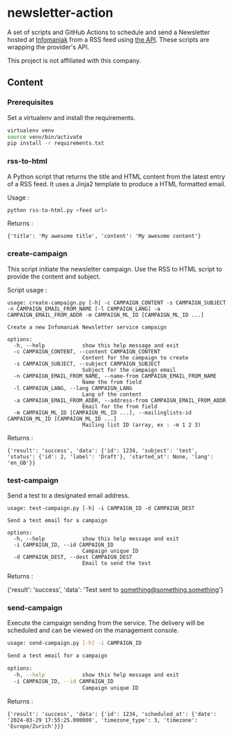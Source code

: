 # newsletter-action

A set of scripts and GitHub Actions to schedule and send a Newsletter hosted at [Infomaniak](https://www.infomaniak.com/en/marketing-events/newsletter-tool) from a RSS feed using [the API](https://newsletter.infomaniak.com/docs/index.html?shell#introduction-beta). These scripts are wrapping the provider's API.

This project is not affiliated with this company.

## Content

### Prerequisites

Set a virtualenv and install the requirements.

```bash
virtualenv venv
source venv/bin/activate
pip install -r requirements.txt
```

### rss-to-html

A Python script that returns the title and HTML content from the latest entry of a RSS feed. It uses a Jinja2 template to produce a HTML formatted email.

Usage :

```bash
python rss-to-html.py <feed url>
```

Returns :

```
{'title': 'My awesome title', 'content': 'My awesome content'}
```

### create-campaign

This script initiate the newsletter campaign. Use the RSS to HTML script to provide the content and subject.

Script usage :

```
usage: create-campaign.py [-h] -c CAMPAIGN_CONTENT -s CAMPAIGN_SUBJECT -n CAMPAIGN_EMAIL_FROM_NAME [-l CAMPAIGN_LANG] -a CAMPAIGN_EMAIL_FROM_ADDR -m CAMPAIGN_ML_ID [CAMPAIGN_ML_ID ...]

Create a new Infomaniak Newsletter service campaign

options:
  -h, --help            show this help message and exit
  -c CAMPAIGN_CONTENT, --content CAMPAIGN_CONTENT
                        Content for the campaign to create
  -s CAMPAIGN_SUBJECT, --subject CAMPAIGN_SUBJECT
                        Subject for the campaign email
  -n CAMPAIGN_EMAIL_FROM_NAME, --name-from CAMPAIGN_EMAIL_FROM_NAME
                        Name the from field
  -l CAMPAIGN_LANG, --lang CAMPAIGN_LANG
                        Lang of the content
  -a CAMPAIGN_EMAIL_FROM_ADDR, --address-from CAMPAIGN_EMAIL_FROM_ADDR
                        Email for the from field
  -m CAMPAIGN_ML_ID [CAMPAIGN_ML_ID ...], --mailinglists-id CAMPAIGN_ML_ID [CAMPAIGN_ML_ID ...]
                        Mailing list ID (array, ex : -m 1 2 3)
```

Returns :

```
{'result': 'success', 'data': {'id': 1234, 'subject': 'test', 'status': {'id': 2, 'label': 'Draft'}, 'started_at': None, 'lang': 'en_GB'}}

```

### test-campaign

Send a test to a designated email address.

```
usage: test-campaign.py [-h] -i CAMPAIGN_ID -d CAMPAIGN_DEST

Send a test email for a campaign

options:
  -h, --help            show this help message and exit
  -i CAMPAIGN_ID, --id CAMPAIGN_ID
                        Campaign unique ID
  -d CAMPAIGN_DEST, --dest CAMPAIGN_DEST
                        Email to send the test
```

Returns :

{'result': 'success', 'data': 'Test sent to something@something.something'}

### send-campaign

Execute the campaign sending from the service. The delivery will be scheduled and can be viewed on the management console.

```bash
usage: send-campaign.py [-h] -i CAMPAIGN_ID

Send a test email for a campaign

options:
  -h, --help            show this help message and exit
  -i CAMPAIGN_ID, --id CAMPAIGN_ID
                        Campaign unique ID
```

Returns :

```
{'result': 'success', 'data': {'id': 1234, 'scheduled_at': {'date': '2024-03-29 17:55:25.000000', 'timezone_type': 3, 'timezone': 'Europe/Zurich'}}}
```


